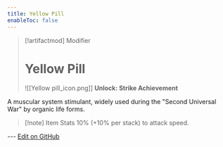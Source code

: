 ```yaml
---
title: Yellow Pill
enableToc: false
---
```

> [!artifactmod] Modifier
>
> # Yellow Pill
>
> ![[Yellow pill_icon.png]]
> **Unlock: Strike Achievement** 

A muscular system stimulant, widely used during the "Second Universal War" by organic life forms.

> [!note] Item Stats
> 10% (+10% per stack) to attack speed.

--- [Edit on GitHub](https://github.com/Mondrethos/gatekeeperwiki/edit/main/content/Artifacts/YellowPill.md)